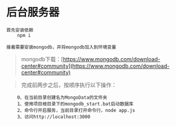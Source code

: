 # 后台服务器

    首先安装依赖
        npm i

    接着需要安装mongodb，并将mongodb加入到环境变量
>mongodb下载：[https://www.mongodb.com/download-center#community](https://www.mongodb.com/download-center#community)

>完成前两步之后，按顺序执行以下操作：

        0、在当前目录创建名为MongoData的文件夹
        1、使用项目根目录下的mongodb_start.bat启动数据库
        2、命令行开启服务，当前目录打开命令行，node app.js
        3、访问http://localhost:3000